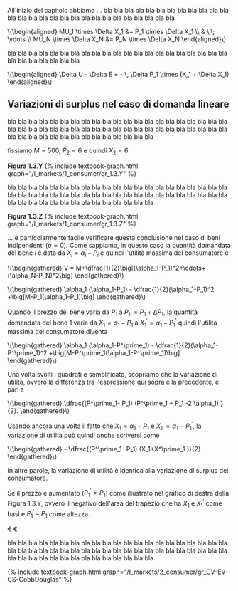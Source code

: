 

All'inizio del capitolo abbiamo ...
bla bla bla bla bla bla bla bla bla bla bla bla bla bla bla bla bla bla bla bla bla bla bla bla bla bla bla bla 


<p>
\(\begin{aligned}
  MU_1 \times \Delta X_1 &= P_1 \times \Delta X_1 \\
  		& \;\; \vdots  \\
  MU_N \times \Delta X_N &= P_N \times \Delta X_N
\end{aligned}\)
</p>


bla bla bla bla bla bla bla bla bla bla bla bla bla bla bla bla bla bla bla bla bla bla bla bla bla bla bla bla

<p>
\(\begin{aligned}
  \Delta U - \Delta E = - \, \Delta P_1 \times (X_1 + \Delta X_1) 
\end{aligned}\)
</p>



<h2 id="SUBSEC_expenditure-linear-it">Variazioni di surplus nel caso di domanda lineare</h2>

bla bla bla bla bla bla bla bla bla bla bla bla bla bla bla bla bla bla bla bla bla bla bla bla bla bla bla bla 
bla bla bla bla bla bla bla bla bla bla bla bla bla bla bla bla bla bla bla bla bla bla bla bla bla bla bla bla

fissiamo $M=500$, $P_2=6$ e quindi $X_2=6$

<a id="gr_1.3.Y"><strong>Figura 1.3.Y</strong></a>
{% include textbook-graph.html graph="/I_markets/1_consumer/gr_1.3.Y" %}

bla bla bla bla bla bla bla bla bla bla bla bla bla bla bla bla bla bla bla bla bla bla bla bla bla bla bla bla 
bla bla bla bla bla bla bla bla bla bla bla bla bla bla bla bla bla bla bla bla bla bla bla bla bla bla bla bla

<a id="gr_1.3.Z"><strong>Figura 1.3.Z</strong></a>
{% include textbook-graph.html graph="/I_markets/1_consumer/gr_1.3.Z" %}


... è particolarmente facile verificare questa conclusione nel caso di beni indipendenti ($\sigma=0$). Come sappiamo,
in questo caso la quantità domandata del bene $i$ è data da $X_i = \alpha_i - P_i$ e quindi l'utilità massima del consumatore
è

<p>
\(\begin{gathered}
 V = M+\dfrac{1}{2}\big[(\alpha_1-P_1)^2+\cdots+(\alpha_N-P_N)^2\big]
\end{gathered}\)
</p>

<p>
\(\begin{gathered}
 \alpha_1 (\alpha_1-P_1) - \dfrac{1}{2}(\alpha_1-P_1)^2
 +\big[M-P_1(\alpha_1-P_1)\big]
\end{gathered}\)
</p>


Quando il prezzo del bene varia da $P_1$ a $P^\prime_1=P_1+\Delta P_1$, la quantità domandata del bene $1$ varia da $X_1 = \alpha_1 - P_1$ a 
$X^\prime_1 = \alpha_1 - P^\prime_1$ quindi l'utilità massima del consumatore diventa
<p>
\(\begin{gathered}
 \alpha_1 (\alpha_1-P^\prime_1) - \dfrac{1}{2}(\alpha_1-P^\prime_1)^2
 +\big[M-P^\prime_1(\alpha_1-P^\prime_1)\big].
\end{gathered}\)
</p>



Una volta svolti i quadrati e semplificato, scopriamo che la variazione di utilità, ovvero la differenza tra l'espressione qui
sopra e la precedente, è pari a 
<p>
\(\begin{gathered}
  \dfrac{(P^\prime_1- P_1) (P^\prime_1 + P_1 -2 \alpha_1) }{2}.
\end{gathered}\)
</p>

Usando ancora una volta il fatto che $X_1 = \alpha_1 - P_1$ e $X^\prime_1 = \alpha_1 - P^\prime_1$, la variazione di utilità può quindi anche scriversi come

<p>
\(\begin{gathered}
 - \dfrac{(P^\prime_1- P_1) (X_1+X^\prime_1 )}{2}.
\end{gathered}\)
</p>

In altre parole, la variazione di utilità è identica alla variazione di surplus del consumatore.

Se il prezzo è aumentato ($P^\prime_1>P_1$) come illustrato nel grafico di destra della Figura 1.3.Y, ovvero il negativo dell'area del trapezio che ha $X_1$ e $X^\prime_1$ come basi e $P^\prime_1- P_1$ come altezza.

€ €

bla bla bla bla bla bla bla bla bla bla bla bla bla bla bla bla bla bla bla bla bla bla bla bla bla bla bla bla 
bla bla bla bla bla bla bla bla bla bla bla bla bla bla bla bla bla bla bla bla bla bla bla bla bla bla bla bla


{% include textbook-graph.html graph="/I_markets/2_consumer/gr_CV-EV-CS-CobbDouglas" %}

